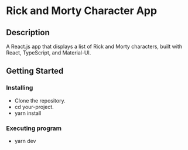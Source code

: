 # Rick and Morty Character App

## Description

A React.js app that displays a list of Rick and Morty characters, built with React, TypeScript, and Material-UI.

## Getting Started

### Installing

- Clone the repository.
- cd your-project.
- yarn install

### Executing program

- yarn dev
